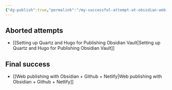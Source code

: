 ```yaml
---
{"dg-publish":true,"permalink":"/my-successful-attempt-at-obsidian-web-publishing/","noteIcon":"3","created":"","updated":""}
---
```


## Aborted attempts
- [[Setting up Quartz and Hugo for Publishing Obsidian Vault\|Setting up Quartz and Hugo for Publishing Obsidian Vault]]

## Final success
- [[Web publishing with Obsidian + Github + Netlify\|Web publishing with Obsidian + Github + Netlify]]